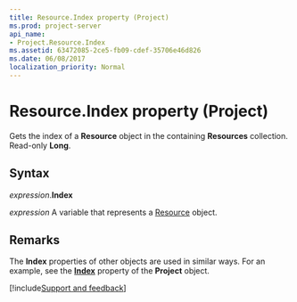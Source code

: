 ```yaml
---
title: Resource.Index property (Project)
ms.prod: project-server
api_name:
- Project.Resource.Index
ms.assetid: 63472085-2ce5-fb09-cdef-35706e46d826
ms.date: 06/08/2017
localization_priority: Normal
---
```



# Resource.Index property (Project)

Gets the index of a  **Resource** object in the containing **Resources** collection. Read-only **Long**.


## Syntax

_expression_.**Index**

 _expression_ A variable that represents a [Resource](./Project.Resource.md) object.


## Remarks

The  **Index** properties of other objects are used in similar ways. For an example, see the **[Index](Project.Project.Index.md)** property of the **Project** object.

[!include[Support and feedback](~/includes/feedback-boilerplate.md)]